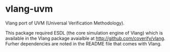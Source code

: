 vlang-uvm
=========
Vlang port of UVM (Universal Verification Methodology).

This package required ESDL (the core simulation engine of Vlang) which is available in the Vlang package avaialble at http://github.com/coverify/vlang. Furher dependencies are noted in the README file that comes with Vlang.
